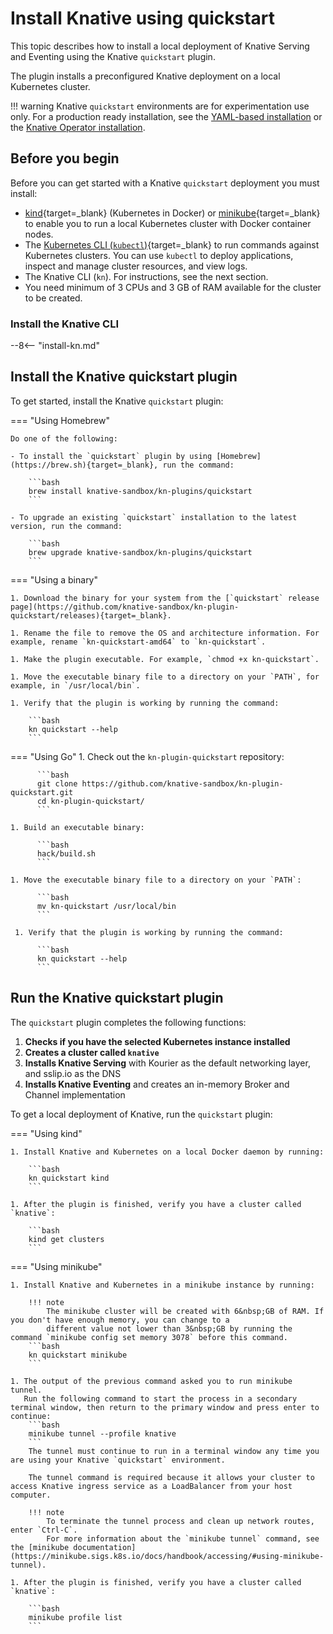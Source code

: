 # Install Knative using quickstart

This topic describes how to install a local deployment of Knative Serving and
Eventing using the Knative `quickstart` plugin.

The plugin installs a preconfigured Knative deployment on a local Kubernetes cluster.

!!! warning
    Knative `quickstart` environments are for experimentation use only.
    For a production ready installation, see the [YAML-based installation](/docs/install/yaml-install/)
    or the [Knative Operator installation](/docs/install/operator/knative-with-operators/).

## Before you begin

Before you can get started with a Knative `quickstart` deployment you must install:

- [kind](https://kind.sigs.k8s.io/docs/user/quick-start){target=_blank} (Kubernetes in Docker)
or [minikube](https://minikube.sigs.k8s.io/docs/start/){target=_blank} to enable
you to run a local Kubernetes cluster with Docker container nodes.
- The [Kubernetes CLI (`kubectl`)](https://kubernetes.io/docs/tasks/tools/install-kubectl){target=_blank}
to run commands against Kubernetes clusters.
You can use `kubectl` to deploy applications, inspect and manage cluster resources, and view logs.
- The Knative CLI (`kn`). For instructions, see the next section.
- You need minimum of 3&nbsp;CPUs and 3&nbsp;GB of RAM available for the cluster to be created.

### Install the Knative CLI

--8<-- "install-kn.md"

## Install the Knative quickstart plugin

To get started, install the Knative `quickstart` plugin:

=== "Using Homebrew"

    Do one of the following:

    - To install the `quickstart` plugin by using [Homebrew](https://brew.sh){target=_blank}, run the command:

        ```bash
        brew install knative-sandbox/kn-plugins/quickstart
        ```

    - To upgrade an existing `quickstart` installation to the latest version, run the command:

        ```bash
        brew upgrade knative-sandbox/kn-plugins/quickstart
        ```
=== "Using a binary"

    1. Download the binary for your system from the [`quickstart` release page](https://github.com/knative-sandbox/kn-plugin-quickstart/releases){target=_blank}.

    1. Rename the file to remove the OS and architecture information. For example, rename `kn-quickstart-amd64` to `kn-quickstart`.

    1. Make the plugin executable. For example, `chmod +x kn-quickstart`.

    1. Move the executable binary file to a directory on your `PATH`, for example, in `/usr/local/bin`.

    1. Verify that the plugin is working by running the command:

        ```bash
        kn quickstart --help
        ```

=== "Using Go"
    1. Check out the `kn-plugin-quickstart` repository:

          ```bash
          git clone https://github.com/knative-sandbox/kn-plugin-quickstart.git
          cd kn-plugin-quickstart/
          ```

    1. Build an executable binary:

          ```bash
          hack/build.sh
          ```

    1. Move the executable binary file to a directory on your `PATH`:

          ```bash
          mv kn-quickstart /usr/local/bin
          ```

     1. Verify that the plugin is working by running the command:

          ```bash
          kn quickstart --help
          ```

## Run the Knative quickstart plugin

The `quickstart` plugin completes the following functions:

1. **Checks if you have the selected Kubernetes instance installed**
1. **Creates a cluster called `knative`**
1. **Installs Knative Serving** with Kourier as the default networking layer, and sslip.io as the DNS
1. **Installs Knative Eventing** and creates an in-memory Broker and Channel implementation


To get a local deployment of Knative, run the `quickstart` plugin:

=== "Using kind"


    1. Install Knative and Kubernetes on a local Docker daemon by running:

        ```bash
        kn quickstart kind
        ```

    1. After the plugin is finished, verify you have a cluster called `knative`:

        ```bash
        kind get clusters
        ```

=== "Using minikube"

    1. Install Knative and Kubernetes in a minikube instance by running:

        !!! note
            The minikube cluster will be created with 6&nbsp;GB of RAM. If you don't have enough memory, you can change to a
            different value not lower than 3&nbsp;GB by running the command `minikube config set memory 3078` before this command.
        ```bash
        kn quickstart minikube
        ```

    1. The output of the previous command asked you to run minikube tunnel.
       Run the following command to start the process in a secondary terminal window, then return to the primary window and press enter to continue:
        ```bash
        minikube tunnel --profile knative
        ```
        The tunnel must continue to run in a terminal window any time you are using your Knative `quickstart` environment.

        The tunnel command is required because it allows your cluster to access Knative ingress service as a LoadBalancer from your host computer.

        !!! note
            To terminate the tunnel process and clean up network routes, enter `Ctrl-C`.
            For more information about the `minikube tunnel` command, see the [minikube documentation](https://minikube.sigs.k8s.io/docs/handbook/accessing/#using-minikube-tunnel).

    1. After the plugin is finished, verify you have a cluster called `knative`:

        ```bash
        minikube profile list
        ```
